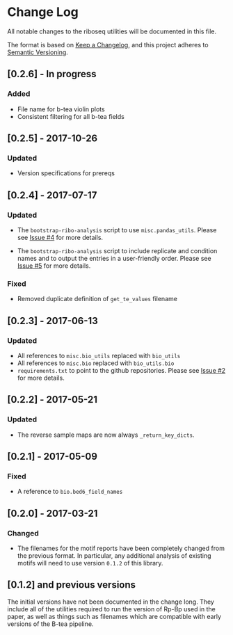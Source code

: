 # Change Log
All notable changes to the riboseq utilities will be documented in this file.

The format is based on [Keep a Changelog](http://keepachangelog.com/), 
and this project adheres to [Semantic Versioning](http://semver.org/).

## [0.2.6] - In progress
### Added
- File name for b-tea violin plots
- Consistent filtering for all b-tea fields


## [0.2.5] - 2017-10-26
### Updated
- Version specifications for prereqs

## [0.2.4] - 2017-07-17
### Updated
- The `bootstrap-ribo-analysis` script to use `misc.pandas_utils`. Please see
    [Issue #4](https://github.com/dieterich-lab/riboseq-utils/issues/4) for
    more details.

- The `bootstrap-ribo-analysis` script to include replicate and condition
    names and to output the entries in a user-friendly order. Please see
    [Issue #5](https://github.com/dieterich-lab/riboseq-utils/issues/5) for
    more details.

### Fixed
- Removed duplicate definition of `get_te_values` filename

## [0.2.3] - 2017-06-13
### Updated
- All references to `misc.bio_utils` replaced with `bio_utils`
- All references to `misc.bio` replaced with `bio_utils.bio`
- `requirements.txt` to point to the github repositories. Please see
    [Issue #2](https://github.com/dieterich-lab/riboseq-utils/issues/2) for
    more details.

## [0.2.2] - 2017-05-21
### Updated
- The reverse sample maps are now always `_return_key_dicts`.

## [0.2.1] - 2017-05-09
### Fixed
- A reference to `bio.bed6_field_names`

## [0.2.0] - 2017-03-21
### Changed
- The filenames for the motif reports have been completely changed from the
  previous format. In particular, any additional analysis of existing motifs
  will need to use version `0.1.2` of this library.


## [0.1.2] and previous versions

The initial versions have not been documented in the change long. They include
all of the utilities required to run the version of Rp-Bp used in the paper, as
well as things such as filenames which are compatible with early versions of the
B-tea pipeline.
